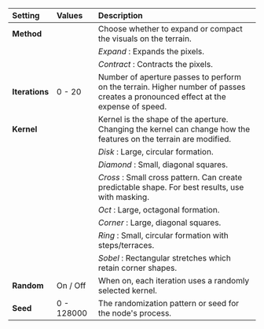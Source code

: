 | Setting        | Values     | Description                                                                                                                       |
| :------------- | :--------- | :-------------------------------------------------------------------------------------------------------------------------------- |
| **Method**     |            | Choose whether to expand or compact the visuals on the terrain.                                                                   |
|                |            | *Expand* : Expands the pixels.                                                                                                    |
|                |            | *Contract* : Contracts the pixels.                                                                                                |
| **Iterations** | 0 - 20     | Number of aperture passes to perform on the terrain. Higher number of passes creates a pronounced effect at the expense of speed. |
| **Kernel**     |            | Kernel is the shape of the aperture. Changing the kernel can change how the features on the terrain are modified.                 |
|                |            | *Disk* : Large, circular formation.                                                                                               |
|                |            | *Diamond* : Small, diagonal squares.                                                                                              |
|                |            | *Cross* : Small cross pattern. Can create predictable shape. For best results, use with masking.                                  |
|                |            | *Oct* : Large, octagonal formation.                                                                                               |
|                |            | *Corner* : Large, diagonal squares.                                                                                               |
|                |            | *Ring* : Small, circular formation with steps/terraces.                                                                           |
|                |            | *Sobel* : Rectangular stretches which retain corner shapes.                                                                       |
| **Random**     | On / Off   | When on, each iteration uses a randomly selected kernel.                                                                          |
| **Seed**       | 0 - 128000 | The randomization pattern or seed for the node's process.                                                                         |





<!--examples-->
